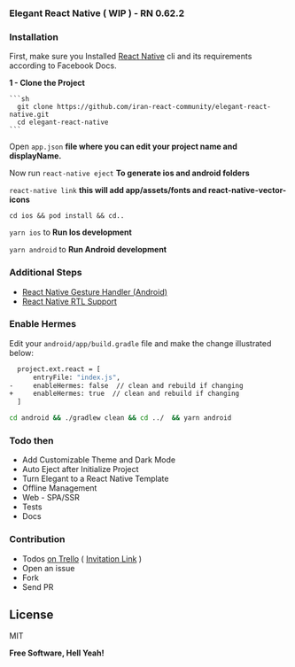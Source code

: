 ### Elegant React Native ( WIP ) - RN 0.62.2
### Installation

First, make sure you Installed [React Native] cli and its requirements according to Facebook Docs.

**1 - Clone the Project**

    ```sh
      git clone https://github.com/iran-react-community/elegant-react-native.git
      cd elegant-react-native
    ```
Open `app.json` **file where you can edit your project name and displayName.**

Now run `react-native eject` **To generate ios and android folders**

`react-native link` **this will add app/assets/fonts and react-native-vector-icons**

`cd ios && pod install && cd..`

`yarn ios` to **Run Ios development**

`yarn android` to **Run Android development**

### Additional Steps

- [React Native Gesture Handler (Android) ]
- [React Native RTL Support]

### Enable Hermes

Edit your `android/app/build.gradle` file and make the change illustrated below:

```sh
  project.ext.react = [
      entryFile: "index.js",
-     enableHermes: false  // clean and rebuild if changing
+     enableHermes: true  // clean and rebuild if changing
  ]
```

```sh
cd android && ./gradlew clean && cd ../  && yarn android
```

### Todo then

- Add Customizable Theme and Dark Mode
- Auto Eject after Initialize Project
- Turn Elegant to a React Native Template
- Offline Management
- Web - SPA/SSR
- Tests
- Docs

### Contribution

- Todos [on Trello] ( [Invitation Link] )
- Open an issue
- Fork
- Send PR

## License

MIT

**Free Software, Hell Yeah!**

[react native]: https://facebook.github.io/react-native/docs/getting-started
[react native gesture handler (android) ]: https://kmagiera.github.io/react-native-gesture-handler/docs/getting-started.html#android
[react native rtl support]: https://facebook.github.io/react-native/blog/2016/08/19/right-to-left-support-for-react-native-apps#making-an-app-rtl-ready
[on trello]: https://trello.com/b/51mP8jB1/elegant-react-native
[invitation link]: https://trello.com/invite/b/51mP8jB1/f66ec266f4d71ac3ae8d2b6d21b9c32f/elegant-react-native
